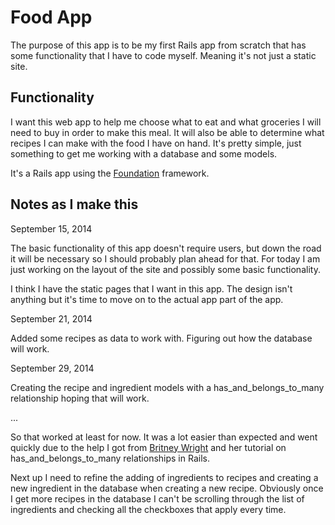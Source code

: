 Food App
========

The purpose of this app is to be my first Rails app from scratch that has some functionality that I have to code myself. Meaning it's not just a static site. 

Functionality
-------------

I want this web app to help me choose what to eat and what groceries I will need to buy in order to make this meal. It will also be able to determine what recipes I can make with the food I have on hand. It's pretty simple, just something to get me working with a database and some models. 

It's a Rails app using the [Foundation](http://foundation.zurb.com/ "Foundation") framework.

Notes as I make this
--------------------

September 15, 2014

The basic functionality of this app doesn't require users, but down the road it will be necessary so I should probably plan ahead for that. For today I am just working on the layout of the site and possibly some basic functionality. 

I think I have the static pages that I want in this app. The design isn't anything but it's time to move on to the actual app part of the app.

September 21, 2014

Added some recipes as data to work with. Figuring out how the database will work.  

September 29, 2014

Creating the recipe and ingredient models with a has_and_belongs_to_many relationship hoping that will work. 

...

So that worked at least for now. It was a lot easier than expected and went quickly due to the help I got from 
[Britney Wright](https://github.com/britneywright/habtm/ "Britney Wright") and her tutorial on has_and_belongs_to_many relationships in Rails. 

Next up I need to refine the adding of ingredients to recipes and creating a new ingredient in the database when creating a new recipe. Obviously once I get more recipes in the database I can't be scrolling through the list of ingredients and checking all the checkboxes that apply every time. 
